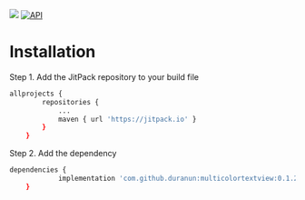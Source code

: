 [![](https://jitpack.io/v/duranun/multicolortextview.svg)](https://jitpack.io/#duranun/multicolortextview)
[![API](https://img.shields.io/badge/API-14%2B-brightgreen.svg?style=flat)](https://android-arsenal.com/api?level=14)
# Installation


Step 1. Add the JitPack repository to your build file

```bash
allprojects {
		repositories {
			...
			maven { url 'https://jitpack.io' }
		}
	}

```

Step 2. Add the dependency

```bash
dependencies {
	        implementation 'com.github.duranun:multicolortextview:0.1.2'
	}
```
